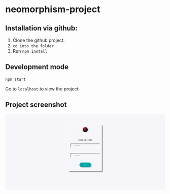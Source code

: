 # neomorphism-project


## Installation via github:
1. Clone the github project.
2. `cd into the folder`
3. Run `npm install`

## Development mode
````
npm start
````
Go to `localhost` to view the project.

## Project screenshot

![Project-screenshots](img/neomorphism.png)

```
